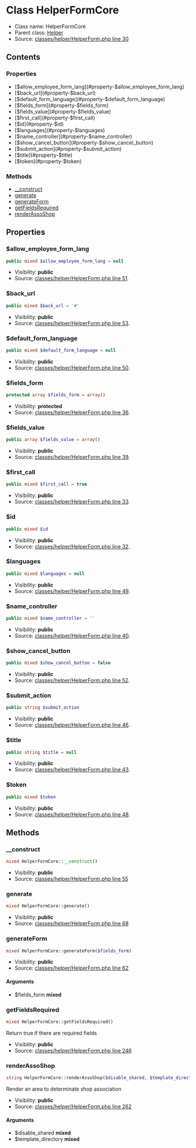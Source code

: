 Class HelperFormCore
=====================





* Class name: HelperFormCore
* Parent class: [Helper](class.HelperCore.md)
* Source: [classes/helper/HelperForm.php line 30](https://github.com/PrestaShop/PrestaShop/blob/1.6.0.10/classes/helper/HelperForm.php#L30)


Contents
--------


### Properties

* [$allow_employee_form_lang](#property-$allow_employee_form_lang)
* [$back_url](#property-$back_url)
* [$default_form_language](#property-$default_form_language)
* [$fields_form](#property-$fields_form)
* [$fields_value](#property-$fields_value)
* [$first_call](#property-$first_call)
* [$id](#property-$id)
* [$languages](#property-$languages)
* [$name_controller](#property-$name_controller)
* [$show_cancel_button](#property-$show_cancel_button)
* [$submit_action](#property-$submit_action)
* [$title](#property-$title)
* [$token](#property-$token)

### Methods

* [__construct](#method-__construct)
* [generate](#method-generate)
* [generateForm](#method-generateForm)
* [getFieldsRequired](#method-getFieldsRequired)
* [renderAssoShop](#method-renderAssoShop)




Properties
----------


### <a name="property-$allow_employee_form_lang"></a>$allow_employee_form_lang

```php
public mixed $allow_employee_form_lang = null
```





* Visibility: **public**
* Source: [classes/helper/HelperForm.php line 51](https://github.com/PrestaShop/PrestaShop/blob/1.6.0.10/classes/helper/HelperForm.php#L51).


### <a name="property-$back_url"></a>$back_url

```php
public mixed $back_url = '#'
```





* Visibility: **public**
* Source: [classes/helper/HelperForm.php line 53](https://github.com/PrestaShop/PrestaShop/blob/1.6.0.10/classes/helper/HelperForm.php#L53).


### <a name="property-$default_form_language"></a>$default_form_language

```php
public mixed $default_form_language = null
```





* Visibility: **public**
* Source: [classes/helper/HelperForm.php line 50](https://github.com/PrestaShop/PrestaShop/blob/1.6.0.10/classes/helper/HelperForm.php#L50).


### <a name="property-$fields_form"></a>$fields_form

```php
protected array $fields_form = array()
```





* Visibility: **protected**
* Source: [classes/helper/HelperForm.php line 36](https://github.com/PrestaShop/PrestaShop/blob/1.6.0.10/classes/helper/HelperForm.php#L36).


### <a name="property-$fields_value"></a>$fields_value

```php
public array $fields_value = array()
```





* Visibility: **public**
* Source: [classes/helper/HelperForm.php line 39](https://github.com/PrestaShop/PrestaShop/blob/1.6.0.10/classes/helper/HelperForm.php#L39).


### <a name="property-$first_call"></a>$first_call

```php
public mixed $first_call = true
```





* Visibility: **public**
* Source: [classes/helper/HelperForm.php line 33](https://github.com/PrestaShop/PrestaShop/blob/1.6.0.10/classes/helper/HelperForm.php#L33).


### <a name="property-$id"></a>$id

```php
public mixed $id
```





* Visibility: **public**
* Source: [classes/helper/HelperForm.php line 32](https://github.com/PrestaShop/PrestaShop/blob/1.6.0.10/classes/helper/HelperForm.php#L32).


### <a name="property-$languages"></a>$languages

```php
public mixed $languages = null
```





* Visibility: **public**
* Source: [classes/helper/HelperForm.php line 49](https://github.com/PrestaShop/PrestaShop/blob/1.6.0.10/classes/helper/HelperForm.php#L49).


### <a name="property-$name_controller"></a>$name_controller

```php
public mixed $name_controller = ''
```





* Visibility: **public**
* Source: [classes/helper/HelperForm.php line 40](https://github.com/PrestaShop/PrestaShop/blob/1.6.0.10/classes/helper/HelperForm.php#L40).


### <a name="property-$show_cancel_button"></a>$show_cancel_button

```php
public mixed $show_cancel_button = false
```





* Visibility: **public**
* Source: [classes/helper/HelperForm.php line 52](https://github.com/PrestaShop/PrestaShop/blob/1.6.0.10/classes/helper/HelperForm.php#L52).


### <a name="property-$submit_action"></a>$submit_action

```php
public string $submit_action
```





* Visibility: **public**
* Source: [classes/helper/HelperForm.php line 46](https://github.com/PrestaShop/PrestaShop/blob/1.6.0.10/classes/helper/HelperForm.php#L46).


### <a name="property-$title"></a>$title

```php
public string $title = null
```





* Visibility: **public**
* Source: [classes/helper/HelperForm.php line 43](https://github.com/PrestaShop/PrestaShop/blob/1.6.0.10/classes/helper/HelperForm.php#L43).


### <a name="property-$token"></a>$token

```php
public mixed $token
```





* Visibility: **public**
* Source: [classes/helper/HelperForm.php line 48](https://github.com/PrestaShop/PrestaShop/blob/1.6.0.10/classes/helper/HelperForm.php#L48).


Methods
-------


### <a name="method-__construct"></a>__construct

```php
mixed HelperFormCore::__construct()
```





* Visibility: **public**
* Source: [classes/helper/HelperForm.php line 55](https://github.com/PrestaShop/PrestaShop/blob/1.6.0.10/classes/helper/HelperForm.php#L55)




### <a name="method-generate"></a>generate

```php
mixed HelperFormCore::generate()
```





* Visibility: **public**
* Source: [classes/helper/HelperForm.php line 68](https://github.com/PrestaShop/PrestaShop/blob/1.6.0.10/classes/helper/HelperForm.php#L68)




### <a name="method-generateForm"></a>generateForm

```php
mixed HelperFormCore::generateForm($fields_form)
```





* Visibility: **public**
* Source: [classes/helper/HelperForm.php line 62](https://github.com/PrestaShop/PrestaShop/blob/1.6.0.10/classes/helper/HelperForm.php#L62)


#### Arguments
* $fields_form **mixed**



### <a name="method-getFieldsRequired"></a>getFieldsRequired

```php
mixed HelperFormCore::getFieldsRequired()
```

Return true if there are required fields



* Visibility: **public**
* Source: [classes/helper/HelperForm.php line 246](https://github.com/PrestaShop/PrestaShop/blob/1.6.0.10/classes/helper/HelperForm.php#L246)




### <a name="method-renderAssoShop"></a>renderAssoShop

```php
string HelperFormCore::renderAssoShop($disable_shared, $template_directory)
```

Render an area to determinate shop association



* Visibility: **public**
* Source: [classes/helper/HelperForm.php line 262](https://github.com/PrestaShop/PrestaShop/blob/1.6.0.10/classes/helper/HelperForm.php#L262)


#### Arguments
* $disable_shared **mixed**
* $template_directory **mixed**


